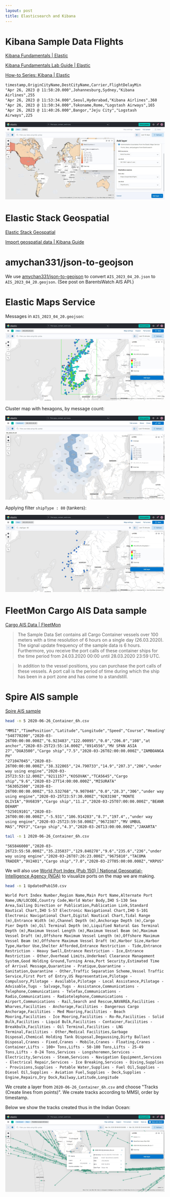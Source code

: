```yaml
---
layout: post
title: Elasticsearch and Kibana
---
```


# Kibana Sample Data Flights

[Kibana Fundamentals \| Elastic](https://learn.elastic.co/)

[Kibana Fundamentals Lab Guide \| Elastic](https://www.elastic.co/pdf/kibana-fundamentals-additional-resources.pdf)

[How-to Series: Kibana \| Elastic](https://www.elastic.co/videos/training-how-to-series-stack)

```csv
timestamp,OriginCityName,DestCityName,Carrier,FlightDelayMin
"Apr 26, 2023 @ 11:58:20.000",Johannesburg,Sydney,"Kibana Airlines",255
"Apr 26, 2023 @ 11:53:34.000",Seoul,Hyderabad,"Kibana Airlines",360
"Apr 26, 2023 @ 11:50:34.000",Tokoname,Rome,"Logstash Airways",165
"Apr 26, 2023 @ 11:40:26.000",Bangor,"Jeju City","Logstash Airways",225
```

![Kibana Sample Data Flights](/images/Elastic/Kibana_Sample_Data_Flights.jpeg)

# Elastic Stack Geospatial

[Elastic Stack Geospatial](https://www.elastic.co/geospatial)

[Import geospatial data \| Kibana Guide](https://www.elastic.co/guide/en/kibana/current/import-geospatial-data.html)

# amychan331/json-to-geojson

We use [amychan331/json-to-geojson](https://github.com/amychan331/json-to-geojson) to convert `AIS_2023_04_20.json` to
`AIS_2023_04_20.geojson`. (See post on BarentsWatch AIS API.)

# Elastic Maps Service

Messages in `AIS_2023_04_20.geojson`:

![Points in AIS_2023_04_20.geojson](/images/Elastic/AIS_2023_04_20.jpeg)

Cluster map with hexagons, by message count:

![Cluster map with hexagons, by message count for AIS_2023_04_20.geojson](/images/Elastic/AIS_2023_04_20_cluster_hexagon.jpeg)

Applying filter `shipType : 80` (tankers):

![Filtering to tankers in AIS_2023_04_20.geojson](/images/Elastic/shipType_80.jpeg)

# FleetMon Cargo AIS Data sample

[Cargo AIS Data \| FleetMon](https://www.fleetmon.com/services/ais-data-shop/cargo/)

> The Sample Data Set contains all Cargo Container vessels over 100 meters with a time resolution of 6 hours on a single day (26.03.2020). The signal update frequency of the sample data is 6 hours. Furthermore, you receive the port calls of these container ships for the time period from 24.03.2020 00:00 until 28.03.2020 23:59 UTC.

> In addition to the vessel positions, you can purchase the port calls of these vessels. A port call is the period of time during which the ship has been in a port zone and has come to a standstill.

# Spire AIS sample

[Spire AIS sample](https://spire.com/maritime/get-started/)

```bash
head -n 5 2020-06-26_Container_6h.csv
```

```csv
"MMSI","TimePosition","Latitude","Longitude","Speed","Course","Heading","NavStatus","TimeVoyage","IMO","Name","Callsign","VesselType","Draught","TimeETA","Destination"
"548770200","2020-03-26T00:00:00.000Z","6.923483","122.00095","0.0","206.0","108","at anchor","2020-03-25T23:55:14.000Z","8914556","MV SPAN ASIA 27","DUA3500","Cargo ship","7.5","2020-03-26T02:00:00.000Z","ZAMBOANGA PH"
"271047045","2020-03-26T00:00:00.000Z","38.322865","24.790733","14.9","207.3","206","under way using engine","2020-03-25T23:53:12.000Z","9211157","KOSOVAK","TCA5645","Cargo ship","9.6","2020-03-27T14:00:00.000Z","MISURATA"
"563052500","2020-03-26T00:00:00.000Z","53.532768","9.907048","0.0","28.3","306","under way using engine","2020-03-25T23:57:30.000Z","9283198","MONTE OLIVIA","9V6839","Cargo ship","11.2","2020-03-25T07:00:00.000Z","BEANR DEHAM"
"525019101","2020-03-26T00:00:00.000Z","-5.931","106.914283","8.7","197.4",,"under way using engine","2020-03-25T23:59:58.000Z","9672387","MV UMBUL MAS","POYJ","Cargo ship","4.3","2020-03-26T13:00:00.000Z","JAKARTA"
```

```bash
tail -n 1 2020-06-26_Container_6h.csv
```

```csv
"565846000","2020-03-26T23:55:58.000Z","35.235837","129.840278","9.6","235.6","236","under way using engine","2020-03-26T07:26:23.000Z","9675810","TACOMA TRADER","9V2401","Cargo ship","7.0","2020-03-27T05:00:00.000Z","KRPUS"
```

We will also use [World Port Index (Pub 150) \| National Geospatial-Intelligence Agency (NGA)](https://msi.nga.mil/Publications/WPI)
to visualize ports on the map we are making.

```bash
head -n 1 UpdatedPub150.csv
```

```
World Port Index Number,Region Name,Main Port Name,Alternate Port Name,UN/LOCODE,Country Code,World Water Body,IHO S-130 Sea Area,Sailing Direction or Publication,Publication Link,Standard Nautical Chart,IHO S-57 Electronic Navigational Chart,IHO S-101 Electronic Navigational Chart,Digital Nautical Chart,Tidal Range (m),Entrance Width (m),Channel Depth (m),Anchorage Depth (m),Cargo Pier Depth (m),Oil Terminal Depth (m),Liquified Natural Gas Terminal Depth (m),Maximum Vessel Length (m),Maximum Vessel Beam (m),Maximum Vessel Draft (m),Offshore Maximum Vessel Length (m),Offshore Maximum Vessel Beam (m),Offshore Maximum Vessel Draft (m),Harbor Size,Harbor Type,Harbor Use,Shelter Afforded,Entrance Restriction - Tide,Entrance Restriction - Heavy Swell,Entrance Restriction - Ice,Entrance Restriction - Other,Overhead Limits,Underkeel Clearance Management System,Good Holding Ground,Turning Area,Port Security,Estimated Time of Arrival Message,Quarantine - Pratique,Quarantine - Sanitation,Quarantine - Other,Traffic Separation Scheme,Vessel Traffic Service,First Port of Entry,US Representative,Pilotage - Compulsory,Pilotage - Available,Pilotage - Local Assistance,Pilotage - Advisable,Tugs - Salvage,Tugs - Assistance,Communications - Telephone,Communications - Telefax,Communications - Radio,Communications - Radiotelephone,Communications - Airport,Communications - Rail,Search and Rescue,NAVAREA,Facilities - Wharves,Facilities - Anchorage,Facilities - Dangerous Cargo Anchorage,Facilities - Med Mooring,Facilities - Beach Mooring,Facilities - Ice Mooring,Facilities - Ro-Ro,Facilities - Solid Bulk,Facilities - Liquid Bulk,Facilities - Container,Facilities - Breakbulk,Facilities - Oil Terminal,Facilities - LNG Terminal,Facilities - Other,Medical Facilities,Garbage Disposal,Chemical Holding Tank Disposal,Degaussing,Dirty Ballast Disposal,Cranes - Fixed,Cranes - Mobile,Cranes - Floating,Cranes - Container,Lifts - 100+ Tons,Lifts - 50-100 Tons,Lifts - 25-49 Tons,Lifts - 0-24 Tons,Services - Longshoremen,Services - Electricity,Services - Steam,Services - Navigation Equipment,Services - Electrical Repair,Services - Ice Breaking,Services - Diving,Supplies - Provisions,Supplies - Potable Water,Supplies - Fuel Oil,Supplies - Diesel Oil,Supplies - Aviation Fuel,Supplies - Deck,Supplies - Engine,Repairs,Dry Dock,Railway,Latitude,Longitude
```

We create a layer from `2020-06-26_Container_6h.csv` and choose "Tracks (Create lines from points)". We create tracks according to
MMSI, order by timestamp.

Below we show the tracks created thus in the Indian Ocean:

![Indian Ocean ship tracks using FleetMon sample AIS data](/images/Elastic/FleetMon_sample_data_tracks.jpeg)